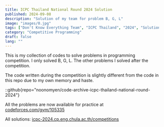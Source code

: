 ```yaml
---
title: ICPC Thailand National Round 2024 Solution
published: 2024-09-08
description: "Solution of my team for problem B, G, L"
image: "images/0.jpg"
tags: ["Don't Know Everything Team", "ICPC Thailand", "2024", "Solution"]
category: "Competitive Programming"
draft: false
lang: ""
---
```


This is my collection of codes to solve problems in programming competition. I only solved B, G, L. The other problems I solved after the competition.

The code written during the competition is slightly different from the code in this repo due to my own memory and haste.

::github{repo="noonomyen/code-archive-icpc-thailand-national-round-2024"}

All the problems are now available for practice at [codeforces.com/gym/105335](https://codeforces.com/gym/105335)

All solutions: [icpc-2024.cp.eng.chula.ac.th/competitions](https://icpc-2024.cp.eng.chula.ac.th/competitions)
